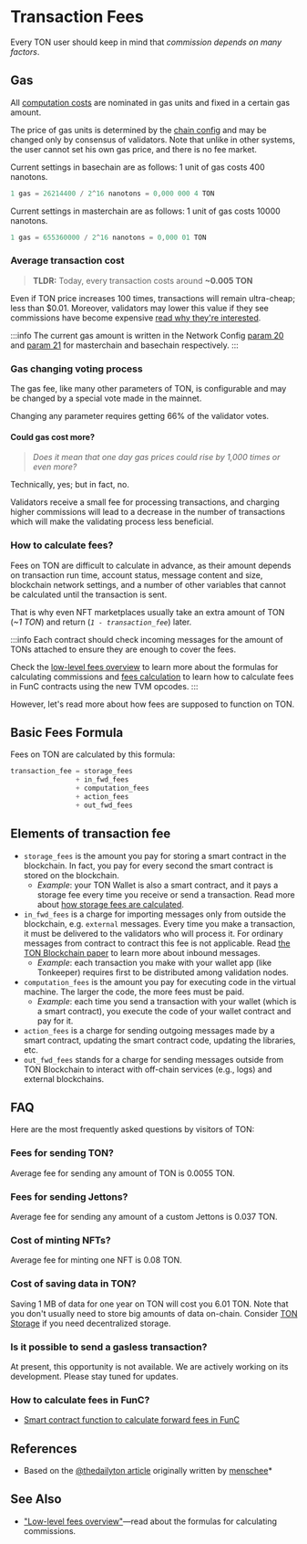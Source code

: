 # Transaction Fees

Every TON user should keep in mind that _commission depends on many factors_.

## Gas

All [computation costs](/develop/howto/fees-low-level#computation-fees) are nominated in gas units and fixed in a certain gas amount.

The price of gas units is determined by the [chain config](https://tonviewer.com/config#20) and may be changed only by consensus of validators. Note that unlike in other systems, the user cannot set his own gas price, and there is no fee market.

Current settings in basechain are as follows: 1 unit of gas costs 400 nanotons.

```cpp
1 gas = 26214400 / 2^16 nanotons = 0,000 000 4 TON
```

Current settings in masterchain are as follows: 1 unit of gas costs 10000 nanotons.

```cpp
1 gas = 655360000 / 2^16 nanotons = 0,000 01 TON
```

### Average transaction cost

> **TLDR:** Today, every transaction costs around **~0.005 TON**

Even if TON price increases 100 times, transactions will remain ultra-cheap; less than $0.01. Moreover, validators may lower this value if they see commissions have become expensive [read why they're interested](#gas-changing-voting-process).

:::info
The current gas amount is written in the Network Config [param 20](https://tonviewer.com/config#20) and [param 21](https://tonviewer.com/config#21) for masterchain and basechain respectively.
:::

### Gas changing voting process

The gas fee, like many other parameters of TON, is configurable and may be changed by a special vote made in the mainnet.

Changing any parameter requires getting 66% of the validator votes.

#### Could gas cost more?

> *Does it mean that one day gas prices could rise by 1,000 times or even more?*

Technically, yes; but in fact, no.

Validators receive a small fee for processing transactions, and charging higher commissions will lead to a decrease in the number of transactions which will make the validating process less beneficial.

### How to calculate fees?

Fees on TON are difficult to calculate in advance, as their amount depends on transaction run time, account status, message content and size, blockchain network settings, and a number of other variables that cannot be calculated until the transaction is sent.

That is why even NFT marketplaces usually take an extra amount of TON (_~1 TON_) and return (_`1 - transaction_fee`_) later.

:::info
Each contract should check incoming messages for the amount of TONs attached to ensure they are enough to cover the fees.

Check the [low-level fees overview](/develop/howto/fees-low-level) to learn more about the formulas for calculating commissions and [fees calculation](/develop/smart-contracts/fee-calculation) to learn how to calculate fees in FunC contracts using the new TVM opcodes.
:::

However, let's read more about how fees are supposed to function on TON.

## Basic Fees Formula

Fees on TON are calculated by this formula:

```cpp
transaction_fee = storage_fees
                + in_fwd_fees
                + computation_fees
                + action_fees
                + out_fwd_fees
```

## Elements of transaction fee

* `storage_fees` is the amount you pay for storing a smart contract in the blockchain. In fact, you pay for every second the smart contract is stored on the blockchain.
  * _Example_: your TON Wallet is also a smart contract, and it pays a storage fee every time you receive or send a transaction. Read more about [how storage fees are calculated](/develop/howto/fees-low-level#storage-fee).
* `in_fwd_fees` is a charge for importing messages only from outside the blockchain, e.g. `external` messages. Every time you make a transaction, it must be delivered to the validators who will process it. For ordinary messages from contract to contract this fee is not applicable. Read [the TON Blockchain paper](https://docs.ton.org/tblkch.pdf) to learn more about inbound messages.
  * _Example_: each transaction you make with your wallet app (like Tonkeeper) requires first to be distributed among validation nodes.
* `computation_fees` is the amount you pay for executing code in the virtual machine. The larger the code, the more fees must be paid.
  * _Example_: each time you send a transaction with your wallet (which is a smart contract), you execute the code of your wallet contract and pay for it.
* `action_fees` is a charge for sending outgoing messages made by a smart contract, updating the smart contract code, updating the libraries, etc.
* `out_fwd_fees` stands for a charge for sending messages outside from TON Blockchain to interact with off-chain services (e.g., logs) and external blockchains.

## FAQ

Here are the most frequently asked questions by visitors of TON:

### Fees for sending TON?

Average fee for sending any amount of TON is 0.0055 TON.

### Fees for sending Jettons?

Average fee for sending any amount of a custom Jettons is 0.037 TON.

### Cost of minting NFTs?

Average fee for minting one NFT is 0.08 TON.

### Cost of saving data in TON?

Saving 1 MB of data for one year on TON will cost you 6.01 TON. Note that you don't usually need to store big amounts of data on-chain. Consider [TON Storage](/v3/guidelines/web3/ton-storage/storage-daemon) if you need decentralized storage.

### Is it possible to send a gasless transaction?

At present, this opportunity is not available. We are actively working on its development. Please stay tuned for updates.

### How to calculate fees in FunC?

* [Smart contract function to calculate forward fees in FunC](https://github.com/ton-blockchain/token-contract/blob/main/misc/forward-fee-calc.fc)

## References

* Based on the [@thedailyton article](https://telegra.ph/Commissions-on-TON-07-22) originally written by [menschee](https://github.com/menschee)*

## See Also

* ["Low-level fees overview"](/develop/howto/fees-low-level)—read about the formulas for calculating commissions.
